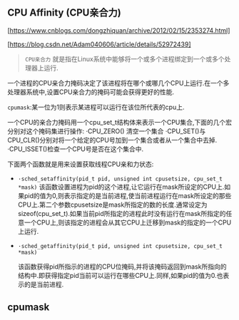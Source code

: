 ## CPU Affinity (CPU亲合力)

[https://www.cnblogs.com/dongzhiquan/archive/2012/02/15/2353274.html]

[https://blog.csdn.net/Adam040606/article/details/52972439]

>`CPU亲合力` 就是指在Linux系统中能够将一个或多个进程绑定到一个或多个处理器上运行.

一个进程的CPU亲合力掩码决定了该进程将在哪个或哪几个CPU上运行.在一个多处理器系统中,设置CPU亲合力的掩码可能会获得更好的性能.


`cpumask`:某一位为1则表示某进程可以运行在该位所代表的cpu上.

一个CPU的亲合力掩码用一个cpu_set_t结构体来表示一个CPU集合,下面的几个宏分别对这个掩码集进行操作:
   ·CPU_ZERO() 清空一个集合
   ·CPU_SET()与CPU_CLR()分别对将一个给定的CPU号加到一个集合或者从一个集合中去掉.
   ·CPU_ISSET()检查一个CPU号是否在这个集合中.

下面两个函数就是用来设置获取线程CPU亲和力状态:
+ `·sched_setaffinity(pid_t pid, unsigned int cpusetsize, cpu_set_t *mask)`
     该函数设置进程为pid的这个进程,让它运行在mask所设定的CPU上.如果pid的值为0,则表示指定的是当前进程,使当前进程运行在mask所设定的那些CPU上.第二个参数cpusetsize是mask所指定的数的长度.通常设定为sizeof(cpu_set_t).如果当前pid所指定的进程此时没有运行在mask所指定的任意一个CPU上,则该指定的进程会从其它CPU上迁移到mask的指定的一个CPU上运行.

+ `·sched_getaffinity(pid_t pid, unsigned int cpusetsize, cpu_set_t *mask)`

     该函数获得pid所指示的进程的CPU位掩码,并将该掩码返回到mask所指向的结构中.即获得指定pid当前可以运行在哪些CPU上.同样,如果pid的值为0.也表示的是当前进程.



## cpumask

